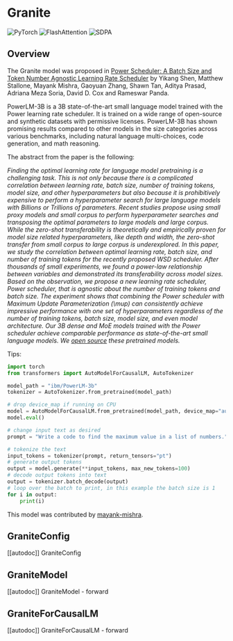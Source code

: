 <!--Copyright 2024 The HuggingFace Team. All rights reserved.

Licensed under the Apache License, Version 2.0 (the "License"); you may not use this file except in compliance with
the License. You may obtain a copy of the License at

http://www.apache.org/licenses/LICENSE-2.0

Unless required by applicable law or agreed to in writing, software distributed under the License is distributed on
an "AS IS" BASIS, WITHOUT WARRANTIES OR CONDITIONS OF ANY KIND, either express or implied. See the License for the
specific language governing permissions and limitations under the License.

⚠️ Note that this file is in Markdown but contain specific syntax for our doc-builder (similar to MDX) that may not be
rendered properly in your Markdown viewer.

-->

# Granite

<div class="flex flex-wrap space-x-1">
<img alt="PyTorch" src="https://img.shields.io/badge/PyTorch-DE3412?style=flat&logo=pytorch&logoColor=white">
<img alt="FlashAttention" src="https://img.shields.io/badge/%E2%9A%A1%EF%B8%8E%20FlashAttention-eae0c8?style=flat">
<img alt="SDPA" src="https://img.shields.io/badge/SDPA-DE3412?style=flat&logo=pytorch&logoColor=white">
</div>

## Overview

The Granite model was proposed in [Power Scheduler: A Batch Size and Token Number Agnostic Learning Rate Scheduler](https://arxiv.org/abs/2408.13359) by Yikang Shen, Matthew Stallone, Mayank Mishra, Gaoyuan Zhang, Shawn Tan, Aditya Prasad, Adriana Meza Soria, David D. Cox and Rameswar Panda.

PowerLM-3B is a 3B state-of-the-art small language model trained with the Power learning rate scheduler. It is trained on a wide range of open-source and synthetic datasets with permissive licenses. PowerLM-3B has shown promising results compared to other models in the size categories across various benchmarks, including natural language multi-choices, code generation, and math reasoning.

The abstract from the paper is the following:

*Finding the optimal learning rate for language model pretraining is a challenging task.
This is not only because there is a complicated correlation between learning rate, batch size, number of training tokens, model size, and other hyperparameters but also because it is prohibitively expensive to perform a hyperparameter search for large language models with Billions or Trillions of parameters. Recent studies propose using small proxy models and small corpus to perform hyperparameter searches and transposing the optimal parameters to large models and large corpus. While the zero-shot transferability is theoretically and empirically proven for model size related hyperparameters, like depth and width, the zero-shot transfer from small corpus to large corpus is underexplored.
In this paper, we study the correlation between optimal learning rate, batch size, and number of training tokens for the recently proposed WSD scheduler. After thousands of small experiments, we found a power-law relationship between variables and demonstrated its transferability across model sizes. Based on the observation, we propose a new learning rate scheduler, Power scheduler, that is agnostic about the number of training tokens and batch size. The experiment shows that combining the Power scheduler with Maximum Update Parameterization (\mup) can consistently achieve impressive performance with one set of hyperparameters regardless of the number of training tokens, batch size, model size, and even model architecture. Our 3B dense and MoE models trained with the Power scheduler achieve comparable performance as state-of-the-art small language models.
We [open source](https://huggingface.co/collections/ibm/power-lm-66be64ae647ddf11b9808000) these pretrained models.*

Tips:

```python
import torch
from transformers import AutoModelForCausalLM, AutoTokenizer

model_path = "ibm/PowerLM-3b"
tokenizer = AutoTokenizer.from_pretrained(model_path)

# drop device_map if running on CPU
model = AutoModelForCausalLM.from_pretrained(model_path, device_map="auto")
model.eval()

# change input text as desired
prompt = "Write a code to find the maximum value in a list of numbers."

# tokenize the text
input_tokens = tokenizer(prompt, return_tensors="pt")
# generate output tokens
output = model.generate(**input_tokens, max_new_tokens=100)
# decode output tokens into text
output = tokenizer.batch_decode(output)
# loop over the batch to print, in this example the batch size is 1
for i in output:
    print(i)
```

This model was contributed by [mayank-mishra](https://huggingface.co/mayank-mishra).


## GraniteConfig

[[autodoc]] GraniteConfig

## GraniteModel

[[autodoc]] GraniteModel
    - forward

## GraniteForCausalLM

[[autodoc]] GraniteForCausalLM
    - forward
